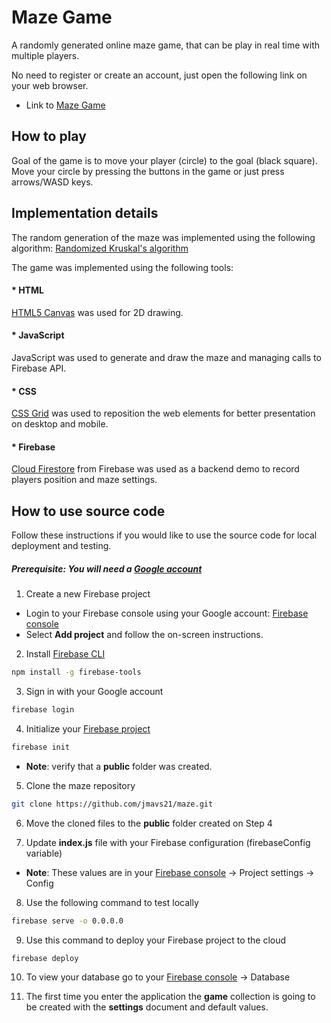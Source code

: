 # Maze Game

A randomly generated online maze game, that can be play in real time with multiple players.

No need to register or create an account, just open the following link on your web browser.
* Link to [Maze Game](https://maze-1987.firebaseapp.com)

## How to play

Goal of the game is to move your player (circle) to the goal (black square).
Move your circle by pressing the buttons in the game or just press arrows/WASD keys.

## Implementation details

The random generation of the maze was implemented using the following algorithm: [Randomized Kruskal's algorithm](https://en.wikipedia.org/wiki/Maze_generation_algorithm#Randomized_Kruskal's_algorithm)

The game was implemented using the following tools:

#### * HTML

[HTML5 Canvas](https://www.w3schools.com/html/html5_canvas.asp) was used for 2D drawing.

#### * JavaScript

JavaScript was used to generate and draw the maze and managing calls to Firebase API.

#### * CSS

[CSS Grid](https://www.w3schools.com/css/css_grid.asp) was used to reposition the web elements for better presentation on desktop and mobile.

#### * Firebase
[Cloud Firestore](https://firebase.google.com/docs/firestore) from Firebase was used as a backend demo to record players position and maze settings.

## How to use source code

Follow these instructions if you would like to use the source code for local deployment and testing.

##### Prerequisite: You will need a [Google account](https://accounts.google.com/signup)

1. Create a new Firebase project
* Login to your Firebase console using your Google account: [Firebase console](https://console.firebase.google.com/)
* Select __Add project__ and follow the on-screen instructions.

2. Install [Firebase CLI](https://firebase.google.com/docs/cli)
```sh
npm install -g firebase-tools
```

3. Sign in with your Google account
```sh
firebase login
```

4. Initialize your [Firebase project](https://firebase.google.com/docs/hosting/quickstart#initialize)
```sh
firebase init
```
* __Note__: verify that a __public__ folder was created.

5. Clone the maze repository
```sh
git clone https://github.com/jmavs21/maze.git
```

6. Move the cloned files to the __public__ folder created on Step 4

7. Update __index.js__ file with your Firebase configuration (firebaseConfig variable)
* __Note__: These values are in your [Firebase console](https://console.firebase.google.com/) -> Project settings -> Config

8. Use the following command to test locally
```sh
firebase serve -o 0.0.0.0
```

9. Use this command to deploy your Firebase project to the cloud
```sh
firebase deploy
```

10. To view your database go to your [Firebase console](https://console.firebase.google.com/) -> Database

11. The first time you enter the application the __game__ collection is going to be created with the __settings__ document and default values.


